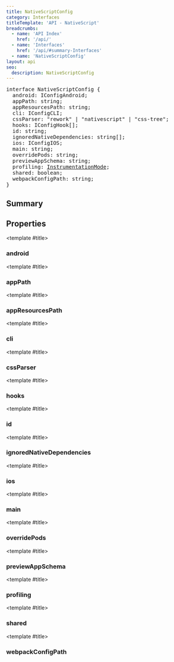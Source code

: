 ```yaml
---
title: NativeScriptConfig
category: Interfaces
titleTemplate: 'API - NativeScript'
breadcrumbs:
  - name: 'API Index'
    href: '/api/'
  - name: 'Interfaces'
    href: '/api/#summary-Interfaces'
  - name: 'NativeScriptConfig'
layout: api
seo:
  description: NativeScriptConfig
---
```


<!-- This page is auto generated, do not edit manually. -->
<!-- Run "yarn generate:api-docs" to regenerate -->

<script setup lang="ts">
  import { provide } from "vue";
  import API_DATA from "./NativeScriptConfig.data.json";
  
  provide('API_DATA', API_DATA);
</script>

<APIRefHierarchy v-once />

<pre class="not-prose [&_a]:text-blue-400 [&_a]:no-underline">interface NativeScriptConfig {
  android: IConfigAndroid;
  appPath: string;
  appResourcesPath: string;
  cli: IConfigCLI;
  cssParser: "rework" | "nativescript" | "css-tree";
  hooks: IConfigHook[];
  id: string;
  ignoredNativeDependencies: string[];
  ios: IConfigIOS;
  main: string;
  overridePods: string;
  previewAppSchema: string;
  profiling: <a href="/api/index#instrumentationmode">InstrumentationMode</a>;
  shared: boolean;
  webpackConfigPath: string;
}</pre>

## <Heading ignore>Summary</Heading>

<APIRefSummary v-once />

## Properties

<div class="isOptional">

<APIRef for="888" v-once>

<template #title>

### android

</template>

</APIRef>

</div>

<div class="isOptional">

<APIRef for="881" v-once>

<template #title>

### appPath

</template>

</APIRef>

</div>

<div class="isOptional">

<APIRef for="882" v-once>

<template #title>

### appResourcesPath

</template>

</APIRef>

</div>

<div class="isOptional">

<APIRef for="892" v-once>

<template #title>

### cli

</template>

</APIRef>

</div>

<div class="isOptional">

<APIRef for="890" v-once>

<template #title>

### cssParser

</template>

</APIRef>

</div>

<div class="isOptional">

<APIRef for="893" v-once>

<template #title>

### hooks

</template>

</APIRef>

</div>

<div class="isOptional">

<APIRef for="879" v-once>

<template #title>

### id

</template>

</APIRef>

</div>

<div class="isOptional">

<APIRef for="891" v-once>

<template #title>

### ignoredNativeDependencies

</template>

</APIRef>

</div>

<div class="isOptional">

<APIRef for="887" v-once>

<template #title>

### ios

</template>

</APIRef>

</div>

<div class="isOptional">

<APIRef for="880" v-once>

<template #title>

### main

</template>

</APIRef>

</div>

<div class="isOptional">

<APIRef for="885" v-once>

<template #title>

### overridePods

</template>

</APIRef>

</div>

<div class="isOptional">

<APIRef for="884" v-once>

<template #title>

### previewAppSchema

</template>

</APIRef>

</div>

<div class="isOptional">

<APIRef for="889" v-once>

<template #title>

### profiling

</template>

</APIRef>

</div>

<div class="isOptional">

<APIRef for="883" v-once>

<template #title>

### shared

</template>

</APIRef>

</div>

<div class="isOptional">

<APIRef for="886" v-once>

<template #title>

### webpackConfigPath

</template>

</APIRef>

</div>
